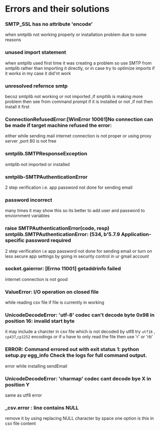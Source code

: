 # Errors and their solutions


### SMTP_SSL has no attribute 'encode'
   when smtplib not working properly or installation problem due to some reasons

### unused import statement 
 when smtplib used first time it was creating a problem so use SMTP from smtplib rather than importing it directly,
 or in case try to optimize imports if it works in my case it did'nt work
						 
### unresolved refernce smtp 
  becoz smtplib not working or not imported ,if smptlib is making more problem then see from command prompt if it is installed or not     ,if not then install it first
                          
### ConnectionRefusedError:[WinError 10061]No connection can be made if target machine refused the error:
   either while sending mail internet connection is not proper or using proxy server ,port 80 is not free
																									  
### smtplib.SMTPResponseException 
   smtplib not imported or installed

### smtplib-SMTPAuthenticationError 
2 step verification i.e. app password  not done for sending email

### password incorrect 
many times it may show this so its better to add user and password to enviornment variables

### raise SMTPAuthenticationError(code, resp) smtplib.SMTPAuthenticationError: (534, b'5.7.9 Application-specific password required 

2 step verification i.e app password  not done for sending email or turn on less secure app settings by going in security control 
in ur gmail account

### socket.gaierror: [Errno 11001] getaddrinfo failed 

internet connection is not good

### ValueError: I/O operation on closed file 

while reading csv file if file is currently in working 

### UnicodeDecodeError: 'utf-8' codec can't decode byte 0x98 in position 16: invalid start byte 

it may include a charcter in csv file which is not decoded by utf8 try `utf16` , `cp437`,`cp1252` encodings or if u have to only read the file then use 'r' or 'rb'

### ERROR: Command errored out with exit status 1: python setup.py egg_info Check the logs for full command output.

error while installing sendEmail

### UnicodeDecodeError: 'charmap' codec cant decode bye X in position Y 
   same as utf8 error
   
### _csv.error : line contains NULL 

remove it by using replacing NULL character by space one option is this in csv file content
